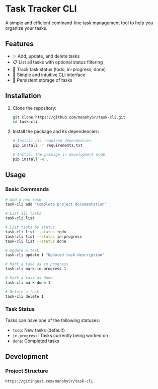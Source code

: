 # Task Tracker CLI

A simple and efficient command-line task management tool to help you organize your tasks.

## Features

- ✨ Add, update, and delete tasks
- 📋 List all tasks with optional status filtering
- 🔄 Track task status (todo, in-progress, done)
- 🎯 Simple and intuitive CLI interface
- 💾 Persistent storage of tasks

## Installation

1. Clone the repository:
   ```bash
   git clone https://github.com/manohySr/task-cli.git
   cd task-cli
   ```

2. Install the package and its dependencies:
   ```bash
   # Install all required dependencies
   pip install -r requirements.txt
   
   # Install the package in development mode
   pip install -e .
   ```

## Usage

### Basic Commands

```bash
# Add a new task
task-cli add "Complete project documentation"

# List all tasks
task-cli list

# List tasks by status
task-cli list --status todo
task-cli list --status in-progress
task-cli list --status done

# Update a task
task-cli update 1 "Updated task description"

# Mark a task as in progress
task-cli mark-in-progress 1

# Mark a task as done
task-cli mark-done 1

# Delete a task
task-cli delete 1
```

### Task Status

Tasks can have one of the following statuses:
- `todo`: New tasks (default)
- `in-progress`: Tasks currently being worked on
- `done`: Completed tasks

## Development

### Project Structure

```bash
https://gitingest.com/manohySr/task-cli
```
